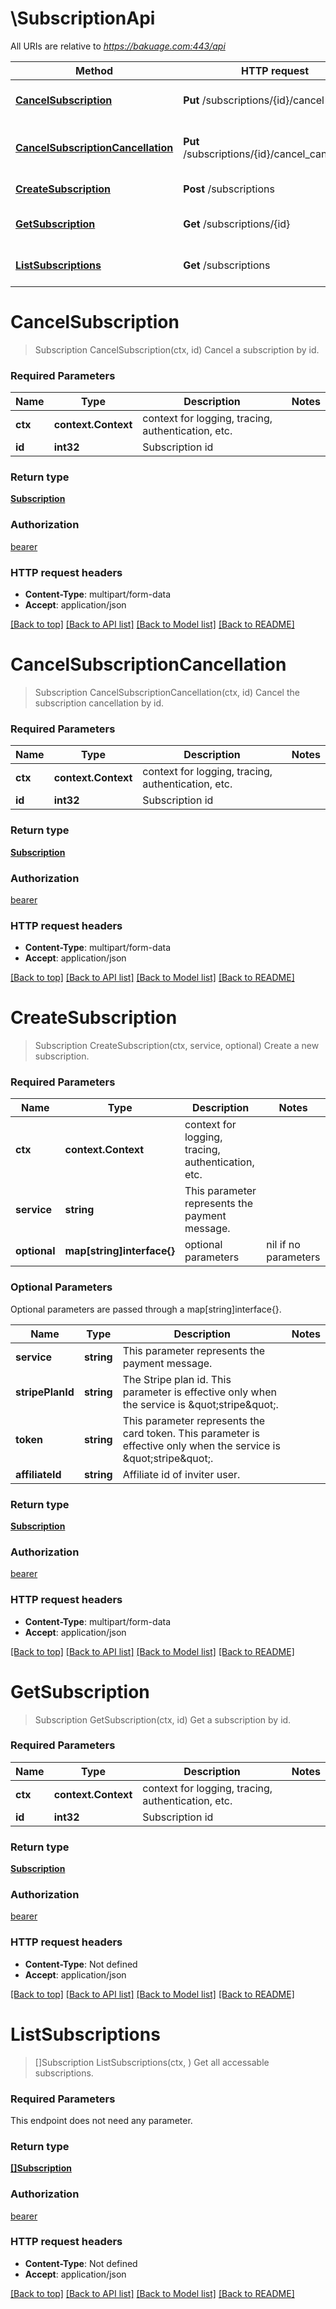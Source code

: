 # \SubscriptionApi

All URIs are relative to *https://bakuage.com:443/api*

Method | HTTP request | Description
------------- | ------------- | -------------
[**CancelSubscription**](SubscriptionApi.md#CancelSubscription) | **Put** /subscriptions/{id}/cancel | Cancel a subscription by id.
[**CancelSubscriptionCancellation**](SubscriptionApi.md#CancelSubscriptionCancellation) | **Put** /subscriptions/{id}/cancel_cancellation | Cancel the subscription cancellation  by id.
[**CreateSubscription**](SubscriptionApi.md#CreateSubscription) | **Post** /subscriptions | Create a new subscription.
[**GetSubscription**](SubscriptionApi.md#GetSubscription) | **Get** /subscriptions/{id} | Get a subscription by id.
[**ListSubscriptions**](SubscriptionApi.md#ListSubscriptions) | **Get** /subscriptions | Get all accessable subscriptions.


# **CancelSubscription**
> Subscription CancelSubscription(ctx, id)
Cancel a subscription by id.

### Required Parameters

Name | Type | Description  | Notes
------------- | ------------- | ------------- | -------------
 **ctx** | **context.Context** | context for logging, tracing, authentication, etc.
  **id** | **int32**| Subscription id | 

### Return type

[**Subscription**](Subscription.md)

### Authorization

[bearer](../README.md#bearer)

### HTTP request headers

 - **Content-Type**: multipart/form-data
 - **Accept**: application/json

[[Back to top]](#) [[Back to API list]](../README.md#documentation-for-api-endpoints) [[Back to Model list]](../README.md#documentation-for-models) [[Back to README]](../README.md)

# **CancelSubscriptionCancellation**
> Subscription CancelSubscriptionCancellation(ctx, id)
Cancel the subscription cancellation  by id.

### Required Parameters

Name | Type | Description  | Notes
------------- | ------------- | ------------- | -------------
 **ctx** | **context.Context** | context for logging, tracing, authentication, etc.
  **id** | **int32**| Subscription id | 

### Return type

[**Subscription**](Subscription.md)

### Authorization

[bearer](../README.md#bearer)

### HTTP request headers

 - **Content-Type**: multipart/form-data
 - **Accept**: application/json

[[Back to top]](#) [[Back to API list]](../README.md#documentation-for-api-endpoints) [[Back to Model list]](../README.md#documentation-for-models) [[Back to README]](../README.md)

# **CreateSubscription**
> Subscription CreateSubscription(ctx, service, optional)
Create a new subscription.

### Required Parameters

Name | Type | Description  | Notes
------------- | ------------- | ------------- | -------------
 **ctx** | **context.Context** | context for logging, tracing, authentication, etc.
  **service** | **string**| This parameter represents the payment message. | 
 **optional** | **map[string]interface{}** | optional parameters | nil if no parameters

### Optional Parameters
Optional parameters are passed through a map[string]interface{}.

Name | Type | Description  | Notes
------------- | ------------- | ------------- | -------------
 **service** | **string**| This parameter represents the payment message. | 
 **stripePlanId** | **string**| The Stripe plan id. This parameter is effective only when the service is \&quot;stripe\&quot;. | 
 **token** | **string**| This parameter represents the card token. This parameter is effective only when the service is \&quot;stripe\&quot;. | 
 **affiliateId** | **string**| Affiliate id of inviter user. | 

### Return type

[**Subscription**](Subscription.md)

### Authorization

[bearer](../README.md#bearer)

### HTTP request headers

 - **Content-Type**: multipart/form-data
 - **Accept**: application/json

[[Back to top]](#) [[Back to API list]](../README.md#documentation-for-api-endpoints) [[Back to Model list]](../README.md#documentation-for-models) [[Back to README]](../README.md)

# **GetSubscription**
> Subscription GetSubscription(ctx, id)
Get a subscription by id.

### Required Parameters

Name | Type | Description  | Notes
------------- | ------------- | ------------- | -------------
 **ctx** | **context.Context** | context for logging, tracing, authentication, etc.
  **id** | **int32**| Subscription id | 

### Return type

[**Subscription**](Subscription.md)

### Authorization

[bearer](../README.md#bearer)

### HTTP request headers

 - **Content-Type**: Not defined
 - **Accept**: application/json

[[Back to top]](#) [[Back to API list]](../README.md#documentation-for-api-endpoints) [[Back to Model list]](../README.md#documentation-for-models) [[Back to README]](../README.md)

# **ListSubscriptions**
> []Subscription ListSubscriptions(ctx, )
Get all accessable subscriptions.

### Required Parameters
This endpoint does not need any parameter.

### Return type

[**[]Subscription**](Subscription.md)

### Authorization

[bearer](../README.md#bearer)

### HTTP request headers

 - **Content-Type**: Not defined
 - **Accept**: application/json

[[Back to top]](#) [[Back to API list]](../README.md#documentation-for-api-endpoints) [[Back to Model list]](../README.md#documentation-for-models) [[Back to README]](../README.md)

